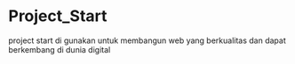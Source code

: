 # Project_Start
project start di gunakan untuk membangun web yang berkualitas dan dapat berkembang di dunia digital
